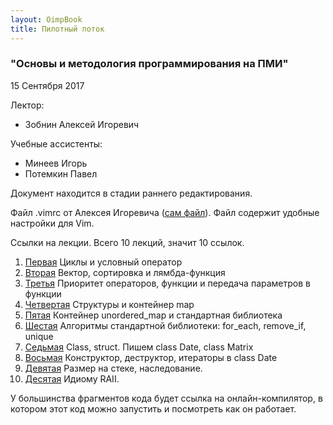 ```yaml
---
layout: OimpBook
title: Пилотный поток
---
```


### "Основы и методология программирования на ПМИ"

15 Сентября 2017

Лектор:

* Зобнин Алексей Игоревич

Учебные ассистенты:

 * Минеев Игорь
 * Потемкин Павел

Документ находится в стадии раннего редактирования. 

Файл .vimrc от Алексея Игоревича ([сам файл](/New_lections/.vimrc/)). Файл содержит удобные настройки для Vim.

Ссылки на лекции. Всего 10 лекций, значит 10 ссылок.

1. [Первая](/New_lections/lect_01.md/) Циклы и условный оператор
2. [Вторая](/New_lections/lect_02.md/) Вектор, сортировка и лямбда-функция
3. [Третья](/New_lections/lect_03.md/) Приоритет операторов, функции и передача параметров в функции
4. [Четвертая](/New_lections/lect_04.md/) Структуры и контейнер map
5. [Пятая](/New_lections/lect_05.md/) Контейнер unordered_map и стандартная библиотека
6. [Шестая](/New_lections/lect_06.md/) Алгоритмы стандартной библиотеки: for_each, remove_if, unique
7. [Седьмая](/New_lections/lect_07.md/) Class, struct. Пишем class Date, class Matrix
8. [Восьмая](/New_lections/lect_08.md/) Конструктор, деструктор, итераторы в class Date
9. [Девятая](/New_lections/lect_09.md/) Размер на стеке, наследование.
10. [Десятая](/New_lections/lect_10.md/) Идиому RAII.

У большинства фрагментов кода будет ссылка на онлайн-компилятор, в котором этот код можно запустить и посмотреть как он работает.
